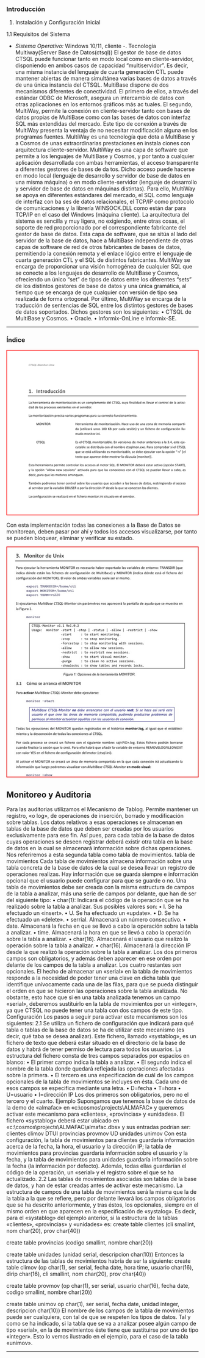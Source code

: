 ### **Introducción**

1. Instalación y Configuración Inicial

1.1 Requisitos del Sistema

- *Sistema Operativo:* Windows 10/11, cliente
-. Tecnologia Multiway(Server Base de Datos(ctsql))
El gestor de base de datos CTSQL puede funcionar tanto en modo local como en cliente-servidor, disponiendo en ambos casos de capacidad “multiservidor”. 
Es decir, una misma instancia del lenguaje de cuarta generación CTL puede mantener abiertas de manera simultánea varias bases de datos a través de una única instancia del CTSQL. 
MultiBase dispone de dos mecanismos diferentes de conectividad. El primero de ellos, a través del estándar ODBC de Microsoft, asegura un intercambio de datos con otras aplicaciones en los entornos gráficos más ac tuales. 
El segundo, MultiWay, permite la conexión en cliente-servidor tanto con bases de datos propias de MultiBase como con las bases de datos con interfaz SQL más extendidas del mercado. 
Este tipo de conexión a través de MultiWay presenta la ventaja de no necesitar modificación alguna en los programas fuentes. 
MultiWay es una tecnología que dota a MultiBase y a Cosmos de unas extraordinarias prestaciones en instala ciones con arquitectura cliente-servidor. 
MultiWay es una capa de software que permite a los lenguajes de MultiBase y Cosmos, y por tanto a cualquier aplicación desarrollada con ambas herramientas, el acceso transparente a diferentes gestores de bases de da tos.
Dicho acceso puede hacerse en modo local (lenguaje de desarrollo y servidor de base de datos en una misma máquina) o en modo cliente-servidor (lenguaje de desarrollo y servidor de base de datos en máquinas distintas). 
Para ello, MultiWay se apoya en diferentes estándares del mercado, el SQL como lenguaje de interfaz con ba ses de datos relacionales, el TCP/IP 
como protocolo de comunicaciones y la librería WINSOCK.DLL como están dar para TCP/IP en el caso del Windows (máquina cliente). 
La arquitectura del sistema es sencilla y muy ligera, no exigiendo, entre otras cosas, el soporte de red proporcionado por el correspondiente fabricante del gestor de base de datos. 
Esta capa de software, que se sitúa al lado del servidor de la base de datos, hace a MultiBase independiente de otras capas de software de red de otros fabricantes de bases de datos, 
permitiendo la conexión remota y el enlace lógico entre el lenguaje de cuarta generación CTL y el SQL de distintos fabricantes. 
MultiWay se encarga de proporcionar una visión homogénea de cualquier SQL que se conecte a los lenguajes de desarrollo de MultiBase y Cosmos, ofreciendo un único “set” de tipos de datos entre los diferentes “sets” de los distintos 
gestores de base de datos y una única gramática, al tiempo que se encarga de que cualquier con versión de tipo sea realizada de forma ortogonal. 
Por último, MultiWay se encarga de la traducción de sentencias de SQL entre los distintos gestores de bases de datos soportados. Dichos gestores son los siguientes: • CTSQL de MultiBase y Cosmos. • Oracle. • Informix-OnLine e Informix-SE.

---

### **Índice**

![Instalacion](Imagenes/imageninstall1.jpg)

Con esta implementación todas las conexiones a la Base de Datos se monitorean, deben pasar por ahí y todos los  accesos visualizarse, por tanto se pueden bloquear, eliminar y verificar su estado.

![Instalacion](Imagenes/imageninstall2.jpg)


## **Monitoreo y Auditoria** 

Para las auditorias utilizamos el Mecanismo de Tablog.
Permite mantener un registro, «o log», de operaciones de inserción, borrado y modificación sobre tablas. Los datos relativos a esas operaciones se almacenan en tablas de la base de datos que deben ser creadas por los usuarios exclusivamente para ese fin.
Así pues, para cada tabla de la base de datos cuyas operaciones se deseen registrar deberá existir otra tabla en la base de datos en la cual se almacenará información sobre dichas operaciones. Nos referiremos a esta segunda tabla como tabla de movimientos.
tabla de movimientos
Cada tabla de movimientos almacena información sobre una tabla concreta de la base de datos de la cual se desea llevar un registro de operaciones realizas. Hay información que se guarda siempre e información opcional que el usuario puede configurar para que se guarde o no.
Una tabla de movimientos debe ser creada con la misma estructura de campos de la tabla a analizar, más una serie de campos por delante, que han de ser del siguiente tipo:
•	char(1): Indicará el código de la operación que se ha realizado sobre la tabla a analizar. Sus posibles valores son:
•	I. Se ha efectuado un «insert».
•	U. Se ha efectuado un «update».
•	D. Se ha efectuado un «delete».
•	serrial. Almacenará un número consecutivo.
•	date. Almacenará la fecha en que se llevó a cabo la operación sobre la tabla a analizar.
•	time. Almacenará la hora en que se llevó a cabo la operación sobre la tabla a analizar.
•	char(16). Almacenará el usuario que realizó la operación sobre la tabla a analizar.
•	char(16). Almacenará la dirección IP desde la que realizó la operación sobre la tabla a analizar.
Los dos primeros campos son obligatorios, y además deben aparecer en ese orden por delante de los campos de la tabla a analizar. Los cuatro restantes son opcionales.
El hecho de almacenar un «serial» en la tabla de movimientos responde a la necesidad de poder tener una clave en dicha tabla que identifique unívocamente cada una de las filas, para que se pueda distinguir el orden en que se hicieron las operaciones sobre la tabla analizada. No obstante, esto hace que si en una tabla analizada tenemos un campo «serial», deberemos sustituirlo en la tabla de movimientos por un «integer», ya que  CTSQL no puede tener una tabla con dos campos de este tipo.
Configuración
Los pasos a seguir para activar este mecanismos son los siguientes:
2.1	Se utiliza un fichero de configuración que indicará para qué tabla o tablas de la base de datos se ha de utilizar este mecanismo (es decir, qué taba se desea analizar). Este fichero, llamado «systablog», es un fichero de texto que deberá estar situado en el directorio de la base de datos y habrá de tener permiso de lectura para todos los usuarios.
La estructura del fichero consta de tres campos separados por espacios en blanco:
•	El primer campo indica la tabla a analizar.
•	El segundo indica el nombre de la tabla donde quedará reflejada las operaciones afectadas sobre la primera.
•	El tercero es una especificación de cuál de los campos opcionales de la tabla de movimientos se incluyes en ésta. Cada uno de esos campos se especifica mediante una letra.
•	D=fecha
•	T=hora
•	U=usuario
•	I=dirección IP
Los dos primeros son obligatorios, pero no el tercero y el cuarto.
Ejemplo
Supongamos que tenemos la base de datos de la demo de «almafac» en «c:\cosmos\projects\ALMAFAC» y queremos activar este mecanismo para «clientes», «provincias» y «unidades». El fichero «systablog» deberá estar ubicado en «c:\cosmos\projects\ALMAFAC\almafac.dbs» y sus entradas podrían ser:
clientes climov DTUI
provincias provmov UD
unidades unimov
Con esta configuración, la tabla de movimientos para clientes guardaría información acerca de la fecha, la hora, el usuario y la dirección IP; la tabla de movimientos para provincias guardaría información sobre el usuario y la fecha, y la tabla de movimientos para unidades guardaría información sobre la fecha (la información por defecto). Además, todas ellas guardarían el código de la operación, un «serial» y el registro sobre el que se ha actualizado.
2.2	Las tablas de movimientos asociadas son tablas de la base de datos, y han de estar creadas antes de activar este mecanismo. La estructura de campos de una tabla de movimientos será la misma que la de la tabla a la que se refiere, pero por delante llevará los campos obligatorios que se ha descrito anteriormente, y tras éstos, los opcionales, siempre en el mismo orden en que aparecen en la especificación de «systalog». Es decir, para el «systablog» del ejemplo anterior, si la estructura de la tablas «clientes», «provincias» y «unidades» es:
create table clientes
(cli smallint, 
nom char(20), 
prov char(40))
 
 
create table provincias
(codigo smallint, 
nombre char(20))
 
create table unidades
(unidad serial, 
descripcion char(10))
Entonces la estructura de las tablas de movimientos habría de ser la siguiente:
create table climov
(op char(1),
ser serial,
fecha date,
hora time,
usuario char(16),
dirip char(16),
cli smallint, nom char(20), prov char(40))
 
create table provmov
(op char(1),
ser serial,
usuario char(16),
fecha date,
codigo smallint, nombre char(20))
 
create table unimov
op char(1),
ser serial,
fecha date,
unidad integer, descripcion char(10))
El nombre de los campos de la tabla de movimientos puede ser cualquiera, con tal de que se respeten los tipos de datos.
Tal y como se ha indicado, si la tabla que se va a analizar posee algún campo de tipo «serial», en la de movimientos éste tiene que sustituirse por uno de tipo «integer». Esto lo vemos ilustrado en el ejemplo, para el caso de la tabla «unimov».


---

